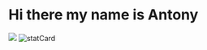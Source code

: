 # Hi there my name is Antony 

<img src= "https://github-readme-stats.vercel.app/api?username=Antony-Sewe&show_icons=true&theme=radical"  />
<img src="https://github-readme-stats.vercel.app/api/top-langs/?username=Antony-Sewe&layout=compact" alt="statCard" />

